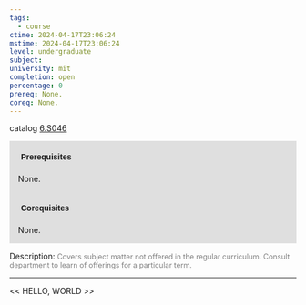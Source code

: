 ```yaml
---
tags:
  - course
ctime: 2024-04-17T23:06:24
mstime: 2024-04-17T23:06:24
level: undergraduate
subject: 
university: mit
completion: open
percentage: 0
prereq: None.
coreq: None.
---
```


catalog [6.S046](http://student.mit.edu/catalog/m6e.html#6.S046)

<span style="display: block; padding: 15px; background-color: rgb(100, 100, 100, 0.2);"><font id="m_prereq3482_0" style="display: block; font-family: Arial, sans-serif; font-weight: bold; padding: 5px">Prerequisites</font><br><span id="prereq3482_0">None.</span></span>
<span style="display: block; padding: 15px; background-color: rgb(100, 100, 100, 0.2);"><font id="m_coreq3482_0" style="display: block; font-family: Arial, sans-serif; font-weight: bold; padding: 5px">Corequisites</font><br><span id="coreq3482_0">None.</span></span>

<font style="">Description:</font>
<font style="color: grey; font-size: 0.8rem;">Covers subject matter not offered in the regular curriculum. Consult department to learn of offerings for a particular term.</font>



---

<< HELLO, WORLD >>
